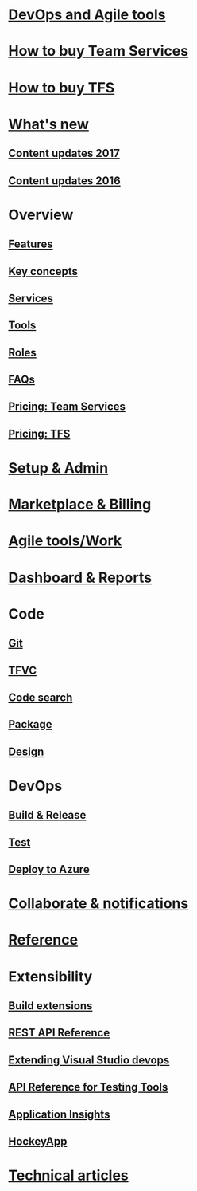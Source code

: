 # [DevOps and Agile tools](devops-alm-overview.md)
# [How to buy Team Services](docs/setup-admin/team-services/buy-basic-access-add-team-services-users.md)  
# [How to buy TFS](https://www.visualstudio.com/team-services/tfs-pricing/)
# [What's new](whats-new.md)  
## [Content updates 2017](content-updates/updates-2017.md)  
## [Content updates 2016](content-updates/updates-2016.md)   
# Overview
## [Features](alm-devops-features.md)
## [Key concepts](concepts.md)
## [Services](services.md)
## [Tools](tools.md)
## [Roles](roles.md)  
## [FAQs](faqs.md)
## [Pricing: Team Services](https://www.visualstudio.com/team-services/pricing/)
## [Pricing: TFS](https://www.visualstudio.com/team-services/tfs-pricing/)
# [Setup & Admin](../setup-admin/get-started.md)  
# [Marketplace & Billing](/marketplace/TOC.md)

# [Agile tools/Work](/docs/work/overview.md)
# [Dashboard & Reports](/docs/report/overview.md)
# Code
## [Git](/docs/git/overview.md)
## [TFVC](/docs/tfvc/overview.md)
## [Code search](/docs/search/overview.md)
## [Package](/docs/package/overview.md)
## [Design](https://msdn.microsoft.com/library/57b85fsc.aspx)

# DevOps
## [Build & Release](/docs/build/overview.md)
## [Test](/docs/test/overview.md)
## [Deploy to Azure](/docs/build/apps/index#deploy-to-azure.md)
# [Collaborate & notifications](/docs/collaborate/overview.md)  

# [Reference](/docs/reference/overview.md)
# Extensibility
## [Build extensions](/docs/integrate/extensions/overview#extensions.md)
## [REST API Reference](/docs/integrate/api/overview.md)
## [Extending Visual Studio devops](https://msdn.microsoft.com/library/dd470570.aspx)
## [API Reference for Testing Tools](https://msdn.microsoft.com/library/dd465178.aspx)
## [Application Insights](https://azure.microsoft.com/documentation/services/application-insights)
## [HockeyApp](marketplace/get-hockeyapp.md)

# [Technical articles](http://visualstudio.com/articles/overview.md)


